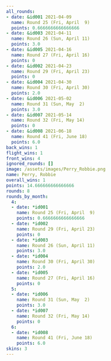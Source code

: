 ```yaml
---
all_rounds:
- date: &id001 2021-04-09
  name: Round 25 (Fri, April  9)
  points: 0.6666666666666666
- date: &id003 2021-04-11
  name: Round 26 (Sun, April 11)
  points: 3.0
- date: &id005 2021-04-16
  name: Round 27 (Fri, April 16)
  points: 0
- date: &id002 2021-04-23
  name: Round 29 (Fri, April 23)
  points: 0
- date: &id004 2021-04-30
  name: Round 30 (Fri, April 30)
  points: 2.0
- date: &id006 2021-05-02
  name: Round 31 (Sun, May  2)
  points: 3.0
- date: &id007 2021-05-14
  name: Round 32 (Fri, May 14)
  points: 0
- date: &id008 2021-06-18
  name: Round 41 (Fri, June 18)
  points: 6.0
back_wins: 1
flight_wins: 1
front_wins: 4
ignored_rounds: []
image: /assets/images/Perry_Robbie.png
name: Perry, Robbie
overall_wins: 1
points: 14.666666666666666
rounds: 8
rounds_by_month:
  4:
  - date: *id001
    name: Round 25 (Fri, April  9)
    points: 0.6666666666666666
  - date: *id002
    name: Round 29 (Fri, April 23)
    points: 0
  - date: *id003
    name: Round 26 (Sun, April 11)
    points: 3.0
  - date: *id004
    name: Round 30 (Fri, April 30)
    points: 2.0
  - date: *id005
    name: Round 27 (Fri, April 16)
    points: 0
  5:
  - date: *id006
    name: Round 31 (Sun, May  2)
    points: 3.0
  - date: *id007
    name: Round 32 (Fri, May 14)
    points: 0
  6:
  - date: *id008
    name: Round 41 (Fri, June 18)
    points: 6.0
skins: 3
---
```

